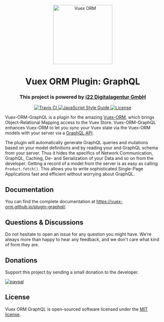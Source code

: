 <p align="center">
  <img width="192" src="https://github.com/vuex-orm/vuex-orm/blob/master/logo-vuex-orm.png" alt="Vuex ORM">
</p>

<h1 align="center">Vuex ORM Plugin: GraphQL</h1>

<h3 align="center">This project is powered by <a href="https://www.i22.de/" target="_blank">i22 Digitalagentur GmbH</a></h3>

<p align="center">
  <a href="https://travis-ci.org/vuex-orm/plugin-graphql">
    <img src="https://travis-ci.org/vuex-orm/plugin-graphql.svg?branch=master" alt="Travis CI">
  </a>
  <a href="https://standardjs.com">
    <img src="https://img.shields.io/badge/code_style-standard-brightgreen.svg" alt="JavaScript Style Guide">
  </a>
  <a href="https://github.com/vuex-orm/plugin-graphql/blob/master/LICENSE.md">
    <img src="https://img.shields.io/npm/l/@vuex-orm/core.svg" alt="License">
  </a>
</p>

Vuex-ORM-GraphQL is a plugin for the amazing [Vuex-ORM](https://github.com/vuex-orm/vuex-orm), which brings
Object-Relational Mapping access to the Vuex Store. Vuex-ORM-GraphQL enhances Vuex-ORM to let you sync your Vuex state
via the Vuex-ORM models with your server via a [GraphQL API](http://graphql.org/).

The plugin will automatically generate GraphQL queries and mutations based on your model definitions and by
reading your and GraphQL schema from your server. Thus it hides the specifics of Network Communication, GraphQL,
Caching, De- and Serialization of your Data and so on from the developer. Getting a record of a model from the server
is as easy as calling `Product.fetch()`. This allows you to write sophisticated Single-Page Applications fast and
efficient without worrying about GraphQL.


## Documentation

You can find the complete documentation at https://vuex-orm.github.io/plugin-graphql/.


## Questions & Discussions

Do not hesitate to open an issue for any question you might have.
We're always more than happy to hear any feedback, and we don't care what kind of form they are.


## Donations

Support this project by sending a small donation to the developer.

[![paypal](https://www.paypalobjects.com/en_US/i/btn/btn_donateCC_LG.gif)](https://www.paypal.com/cgi-bin/webscr?cmd=_s-xclick&hosted_button_id=MF6ST3SXPC4G8)


## License

Vuex ORM GraphQL is open-sourced software licensed under the [MIT license](https://github.com/phortx/plugin-graphql/blob/master/LICENSE.md).
